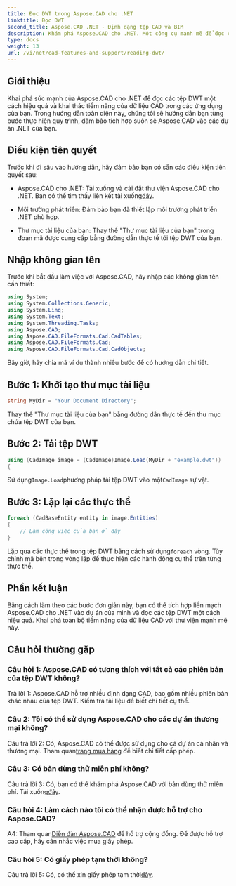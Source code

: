 ```yaml
---
title: Đọc DWT trong Aspose.CAD cho .NET
linktitle: Đọc DWT
second_title: Aspose.CAD .NET - Định dạng tệp CAD và BIM
description: Khám phá Aspose.CAD cho .NET. Một công cụ mạnh mẽ để đọc các tập tin DWT một cách dễ dàng. Tăng cường tích hợp dữ liệu CAD của bạn với hướng dẫn thân thiện với người dùng của chúng tôi.
type: docs
weight: 13
url: /vi/net/cad-features-and-support/reading-dwt/
---
```

## Giới thiệu

Khai phá sức mạnh của Aspose.CAD cho .NET để đọc các tệp DWT một cách hiệu quả và khai thác tiềm năng của dữ liệu CAD trong các ứng dụng của bạn. Trong hướng dẫn toàn diện này, chúng tôi sẽ hướng dẫn bạn từng bước thực hiện quy trình, đảm bảo tích hợp suôn sẻ Aspose.CAD vào các dự án .NET của bạn.

## Điều kiện tiên quyết

Trước khi đi sâu vào hướng dẫn, hãy đảm bảo bạn có sẵn các điều kiện tiên quyết sau:

-  Aspose.CAD cho .NET: Tải xuống và cài đặt thư viện Aspose.CAD cho .NET. Bạn có thể tìm thấy liên kết tải xuống[đây](https://releases.aspose.com/cad/net/).

- Môi trường phát triển: Đảm bảo bạn đã thiết lập môi trường phát triển .NET phù hợp.

- Thư mục tài liệu của bạn: Thay thế "Thư mục tài liệu của bạn" trong đoạn mã được cung cấp bằng đường dẫn thực tế tới tệp DWT của bạn.

## Nhập không gian tên

Trước khi bắt đầu làm việc với Aspose.CAD, hãy nhập các không gian tên cần thiết:

```csharp
using System;
using System.Collections.Generic;
using System.Linq;
using System.Text;
using System.Threading.Tasks;
using Aspose.CAD;
using Aspose.CAD.FileFormats.Cad.CadTables;
using Aspose.CAD.FileFormats.Cad;
using Aspose.CAD.FileFormats.Cad.CadObjects;
```

Bây giờ, hãy chia mã ví dụ thành nhiều bước để có hướng dẫn chi tiết.

## Bước 1: Khởi tạo thư mục tài liệu

```csharp
string MyDir = "Your Document Directory";
```

Thay thế "Thư mục tài liệu của bạn" bằng đường dẫn thực tế đến thư mục chứa tệp DWT của bạn.

## Bước 2: Tải tệp DWT

```csharp
using (CadImage image = (CadImage)Image.Load(MyDir + "example.dwt"))
{
```

 Sử dụng`Image.Load`phương pháp tải tệp DWT vào một`CadImage` sự vật.

## Bước 3: Lặp lại các thực thể

```csharp
foreach (CadBaseEntity entity in image.Entities)
{
    // Làm công việc của bạn ở đây
}
```

 Lặp qua các thực thể trong tệp DWT bằng cách sử dụng`foreach` vòng. Tùy chỉnh mã bên trong vòng lặp để thực hiện các hành động cụ thể trên từng thực thể.

## Phần kết luận

Bằng cách làm theo các bước đơn giản này, bạn có thể tích hợp liền mạch Aspose.CAD cho .NET vào dự án của mình và đọc các tệp DWT một cách hiệu quả. Khai phá toàn bộ tiềm năng của dữ liệu CAD với thư viện mạnh mẽ này.

## Câu hỏi thường gặp

### Câu hỏi 1: Aspose.CAD có tương thích với tất cả các phiên bản của tệp DWT không?

Trả lời 1: Aspose.CAD hỗ trợ nhiều định dạng CAD, bao gồm nhiều phiên bản khác nhau của tệp DWT. Kiểm tra tài liệu để biết chi tiết cụ thể.

### Câu 2: Tôi có thể sử dụng Aspose.CAD cho các dự án thương mại không?

 Câu trả lời 2: Có, Aspose.CAD có thể được sử dụng cho cả dự án cá nhân và thương mại. Tham quan[trang mua hàng](https://purchase.aspose.com/buy) để biết chi tiết cấp phép.

### Câu 3: Có bản dùng thử miễn phí không?

 Câu trả lời 3: Có, bạn có thể khám phá Aspose.CAD với bản dùng thử miễn phí. Tải xuống[đây](https://releases.aspose.com/).

### Câu hỏi 4: Làm cách nào tôi có thể nhận được hỗ trợ cho Aspose.CAD?

 A4: Tham quan[Diễn đàn Aspose.CAD](https://forum.aspose.com/c/cad/19) để hỗ trợ cộng đồng. Để được hỗ trợ cao cấp, hãy cân nhắc việc mua giấy phép.

### Câu hỏi 5: Có giấy phép tạm thời không?

 Câu trả lời 5: Có, có thể xin giấy phép tạm thời[đây](https://purchase.aspose.com/temporary-license/).
